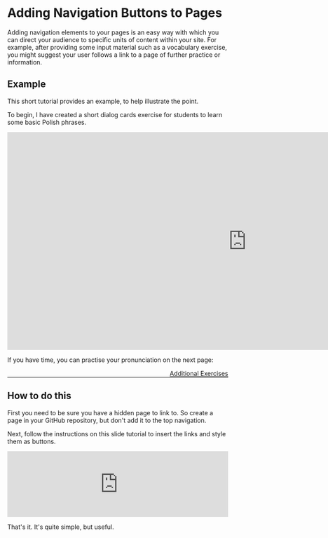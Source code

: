 <h1>Adding Navigation Buttons to Pages</h1>
<p>Adding navigation elements to your pages is an easy way with which you can direct your audience to specific units of content within your site. For example, after providing some input material such as a vocabulary exercise, you might suggest your user follows a link to a page of further practice or information.</p>
<h2>Example</h2>
<p>This short tutorial provides an example, to help illustrate the point.</p>
<p>To begin, I have created a short dialog cards exercise for students to learn some basic Polish phrases.</p>

<iframe src="https://h5p.org/h5p/embed/357466" width="1090" height="497" frameborder="0" allowfullscreen="allowfullscreen"></iframe><script src="https://h5p.org/sites/all/modules/h5p/library/js/h5p-resizer.js" charset="UTF-8"></script>

<p>If you have time, you can practise your pronunciation on the next page:</p>
<a style="float:right;" href="exercises.html" class="btn2">Additional Exercises</a>
<p style="clear:both;"></p>
<hr>
<h2>How to do this</h2>
<p>First you need to be sure you have a hidden page to link to. So create a page in your GitHub repository, but don't add it to the top navigation.</p>
<p>Next, follow the instructions on this slide tutorial to insert the links and style them as buttons.</p>
<iframe src="https://docs.google.com/presentation/d/e/2PACX-1vRFvxWWfXshffk4M4BubguREx3OioYQ3SdXJdw3DmOvVrWNqwCDlELTPf8M4fBklJNeDCSfya-CI74h/embed?start=false&loop=false&delayms=3000" frameborder="0" width="100%" allowfullscreen="true" mozallowfullscreen="true" webkitallowfullscreen="true"></iframe>

<p>That's it. It's quite simple, but useful.</p>

